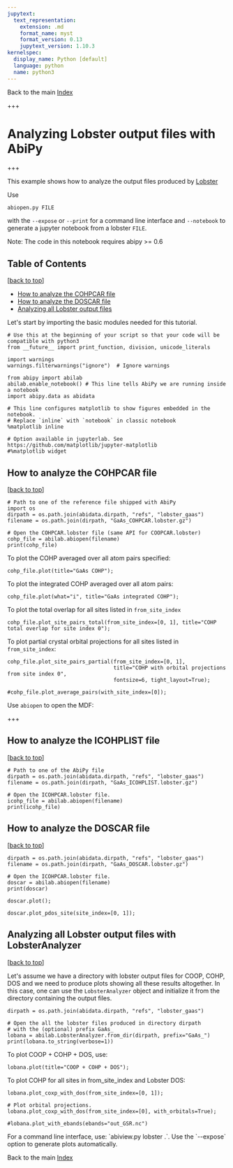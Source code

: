 ```yaml
---
jupytext:
  text_representation:
    extension: .md
    format_name: myst
    format_version: 0.13
    jupytext_version: 1.10.3
kernelspec:
  display_name: Python [default]
  language: python
  name: python3
---
```


Back to the main [Index](index.ipynb) <a id="top"></a>

+++

# Analyzing Lobster output files with AbiPy

+++

This example shows how to analyze the output files
produced by [Lobster](http://schmeling.ac.rwth-aachen.de/cohp)

Use 

    abiopen.py FILE 
    
with the `--expose` or `--print` for a command line interface
and `--notebook` to generate a jupyter notebook from a lobster `FILE`.

Note: The code in this notebook requires abipy >= 0.6

## Table of Contents
[[back to top](#top)]

- [How to analyze the COHPCAR file](#How-to-analyze-the-COHPCAR-file)
- [How to analyze the DOSCAR file](#How-to-analyze-the-DOSCAR-file)
- [Analyzing all Lobster output files](#Analyzing-all-Lobster-output-files-with-LobsterAnalyzer)

Let's start by importing the basic modules needed for this tutorial.

```{code-cell} ipython3
# Use this at the beginning of your script so that your code will be compatible with python3
from __future__ import print_function, division, unicode_literals

import warnings 
warnings.filterwarnings("ignore")  # Ignore warnings

from abipy import abilab
abilab.enable_notebook() # This line tells AbiPy we are running inside a notebook
import abipy.data as abidata

# This line configures matplotlib to show figures embedded in the notebook.
# Replace `inline` with `notebook` in classic notebook
%matplotlib inline   

# Option available in jupyterlab. See https://github.com/matplotlib/jupyter-matplotlib
#%matplotlib widget  
```

## How to analyze the COHPCAR file  
[[back to top](#top)]

```{code-cell} ipython3
# Path to one of the reference file shipped with AbiPy
import os
dirpath = os.path.join(abidata.dirpath, "refs", "lobster_gaas")
filename = os.path.join(dirpath, "GaAs_COHPCAR.lobster.gz")

# Open the COHPCAR.lobster file (same API for COOPCAR.lobster)
cohp_file = abilab.abiopen(filename)
print(cohp_file)
```

To plot the COHP averaged over all atom pairs specified:

```{code-cell} ipython3
cohp_file.plot(title="GaAs COHP");
```

To plot the integrated COHP averaged over all atom pairs:

```{code-cell} ipython3
cohp_file.plot(what="i", title="GaAs integrated COHP");
```

To plot the total overlap for all sites listed in `from_site_index`

```{code-cell} ipython3
cohp_file.plot_site_pairs_total(from_site_index=[0, 1], title="COHP total overlap for site index 0");
```

To plot partial crystal orbital projections for all sites listed in `from_site_index`:

```{code-cell} ipython3
cohp_file.plot_site_pairs_partial(from_site_index=[0, 1], 
                                  title="COHP with orbital projections from site index 0", 
                                  fontsize=6, tight_layout=True);
```

```{code-cell} ipython3
#cohp_file.plot_average_pairs(with_site_index=[0]);
```

Use `abiopen` to open the MDF:

+++

## How to analyze the ICOHPLIST file  
[[back to top](#top)]

```{code-cell} ipython3
# Path to one of the AbiPy file
dirpath = os.path.join(abidata.dirpath, "refs", "lobster_gaas")
filename = os.path.join(dirpath, "GaAs_ICOHPLIST.lobster.gz")

# Open the ICOHPCAR.lobster file.
icohp_file = abilab.abiopen(filename)
print(icohp_file)
```

## How to analyze the DOSCAR file  
[[back to top](#top)]

```{code-cell} ipython3
dirpath = os.path.join(abidata.dirpath, "refs", "lobster_gaas")
filename = os.path.join(dirpath, "GaAs_DOSCAR.lobster.gz")

# Open the ICOHPCAR.lobster file.
doscar = abilab.abiopen(filename)
print(doscar)
```

```{code-cell} ipython3
doscar.plot();
```

```{code-cell} ipython3
doscar.plot_pdos_site(site_index=[0, 1]);
```

## Analyzing all Lobster output files with LobsterAnalyzer
[[back to top](#top)]

Let's assume we have a directory with lobster output files 
for COOP, COHP, DOS and we need to produce plots showing all these results altogether.
In this case, one can use the `LobsterAnalyzer` object and initialize it from the directory
containing the output files.

```{code-cell} ipython3
dirpath = os.path.join(abidata.dirpath, "refs", "lobster_gaas")

# Open the all the lobster files produced in directory dirpath
# with the (optional) prefix GaAs_
lobana = abilab.LobsterAnalyzer.from_dir(dirpath, prefix="GaAs_")
print(lobana.to_string(verbose=1))
```

To plot COOP + COHP + DOS, use:

```{code-cell} ipython3
lobana.plot(title="COOP + COHP + DOS");
```

To plot COHP for all sites in from_site_index and Lobster DOS:

```{code-cell} ipython3
lobana.plot_coxp_with_dos(from_site_index=[0, 1]);
```

```{code-cell} ipython3
# Plot orbital projections.
lobana.plot_coxp_with_dos(from_site_index=[0], with_orbitals=True);
```

```{code-cell} ipython3
#lobana.plot_with_ebands(ebands="out_GSR.nc")
```

<div class="alert alert-info" role="alert">
For a command line interface, use: `abiview.py lobster .`.
Use the `--expose` option to generate plots automatically.
</div>

Back to the main [Index](index.ipynb)

```{code-cell} ipython3

```
